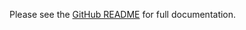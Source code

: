 <!-- README for NPM; the one for GitHub is in .github directory. -->

Please see the [GitHub README](https://github.com/ivan7237d/monomemo) for full documentation.
